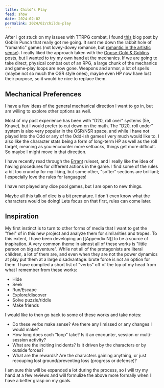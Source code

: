 ```yaml
---
title: Child's Play
feed: show
date: 2024-02-02
permalink: 2024/02/childs-play
---
```

After I got stuck on my issues with TTRPG combat, I found [this](https://goblinpunch.blogspot.com/2020/11/the-inn-between.html) blog post by Goblin Punch that really got me going. It sent me down the rabbit hole of "romantic" games (not lovey-dovey romance, but [romantic in the artistic sense](https://en.wikipedia.org/wiki/Romanticism)). I really liked the approach taken with the [Goose-Gold & Goblins](http://falsemachine.blogspot.com/2020/05/soft-ass-d.html) posts, but I wanted to try my own hand at the mechanics. If we are going to take direct, physical combat out of an RPG, a large chunk of the mechanics and game-play loops are now gone. Weapons and armor, a lot of spells (maybe not so much the OSR style ones), maybe even HP now have lost their purpose, so it would be nice to replace them.

## Mechanical Preferences

I have a few ideas of the general mechanical direction I want to go in, but am willing to explore other options as well.

Most of my past experience has been with "D20, roll over" systems (5e, Knave), but I would prefer to cut down on the math. The "D20, roll under" system is also very popular in the OSR/NSR space, and while I have not played Into the Odd or any of the Odd-ish games I very much would like to. I also like the character stats being a form of long-term HP as well as the roll target, meaning as you encounter more setbacks, things get more difficult. So maybe I might move in that direction.

I have recently read through the [Errant](https://killjestergames.itch.io/errant) ruleset, and I really like the idea of having procedures for different actions in the game. I find some of the rules a bit too crunchy for my liking, but some other, "softer" sections are brilliant; I especially love the rules for languages! 

I have not played any dice pool games, but I am open to new things.

Maybe all this talk of dice is a bit premature. I don't even know what the characters would be doing! Lets focus on that first, rules can come later.

## Inspiration

My first instinct is to turn to other forms of media that I want to get the "feel" of in this new project and analyze them for similarities and tropes. To this extent, I have been developing an [[Appendix N]] to be a source of inspiration. A very common theme in almost all of these works is "little person on big adventure". While not all of the protagonists are literal children, a lot of them are, and even when they are not the power dynamics at play put them at a large disadvantage: brute force is not an option for them.
I have compiled a short list of "verbs" off of the top of my head from what I remember from these works:

- Hide
- Seek
- Run/Escape
- Explore/discover
- Solve puzzle/riddle
- Make friends

I would like to then go back to some of these works and take notes:

- Do these verbs make sense? Are there any I missed or any changes I would make?
- How long does each "loop" take? Is it an encounter, session or multi-session activity?
- What are the inciting incidents? Is it driven by the characters or by outside forces?
- What are the rewards? Are the characters gaining anything, or just recouping lost ground/preventing loss (progress or defense)?

I am sure this will be expanded a lot during the process, so I will try my hand at a few reviews and will formulize the above more formally when I have a better grasp on my goals.
